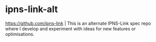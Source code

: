 # ipns-link-alt
https://github.com/ipns-link | This is an alternate IPNS-Link spec repo where I develop and experiment with ideas for new features or optimisations.
